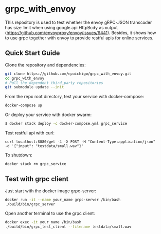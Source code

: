 # grpc_with_envoy

This repository is used to test whether the envoy gRPC-JSON transcoder has size limit when using google.api.HttpBody as output (https://github.com/envoyproxy/envoy/issues/6441). Besides, it shows how to use grpc together with envoy to provide restful apis for online services.

## Quick Start Guide

Clone the repository and dependencies:
```sh
git clone https://github.com/npuichigo/grpc_with_envoy.git
cd grpc_with_envoy
# Pull the dependent third_party repositories
git submodule update --init
```

From the repo root directory, test your service with docker-compose:
```sh
docker-compose up
```

Or deploy your service with docker swarm:

```sh
$ docker stack deploy -c docker-compose.yml grpc_service
```

Test restful api with curl:

```
curl localhost:8080/get -4 -X POST -H "Content-Type:application/json" -d '{"input": "testdata/small.wav"}'
```

To shutdown:

```sh
docker stack rm grpc_service
```

## Test with grpc client

Just start with the docker image grpc-server:
```sh
docker run -it --name your_name grpc-server /bin/bash
./build/bin/grpc_server
```

Open another terminal to use the grpc client:
```sh
docker exec -it your_name /bin/bash
./build/bin/grpc_test_client --filename testdata/small.wav
```
